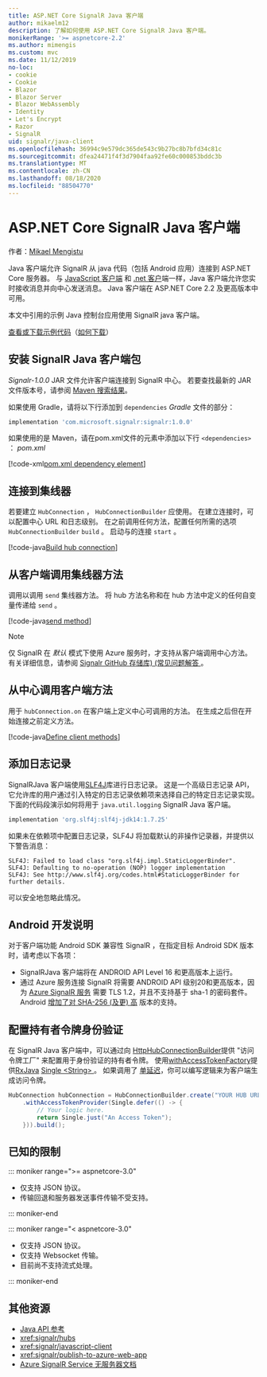 ```yaml
---
title: ASP.NET Core SignalR Java 客户端
author: mikaelm12
description: 了解如何使用 ASP.NET Core SignalR Java 客户端。
monikerRange: '>= aspnetcore-2.2'
ms.author: mimengis
ms.custom: mvc
ms.date: 11/12/2019
no-loc:
- cookie
- Cookie
- Blazor
- Blazor Server
- Blazor WebAssembly
- Identity
- Let's Encrypt
- Razor
- SignalR
uid: signalr/java-client
ms.openlocfilehash: 36994c9e579dc365de543c9b27bc8b7bfd34c81c
ms.sourcegitcommit: dfea24471f4f3d7904faa92fe60c000853bddc3b
ms.translationtype: MT
ms.contentlocale: zh-CN
ms.lasthandoff: 08/18/2020
ms.locfileid: "88504770"
---
```

# <a name="aspnet-core-no-locsignalr-java-client"></a>ASP.NET Core SignalR Java 客户端

作者：[Mikael Mengistu](https://twitter.com/MikaelM_12)

Java 客户端允许 SignalR 从 java 代码（包括 Android 应用）连接到 ASP.NET Core 服务器。 与 [JavaScript 客户端](xref:signalr/javascript-client) 和 [.net 客户](xref:signalr/dotnet-client)端一样，Java 客户端允许您实时接收消息并向中心发送消息。 Java 客户端在 ASP.NET Core 2.2 及更高版本中可用。

本文中引用的示例 Java 控制台应用使用 SignalR java 客户端。

[查看或下载示例代码](https://github.com/dotnet/AspNetCore.Docs/tree/master/aspnetcore/signalr/java-client/sample)（[如何下载](xref:index#how-to-download-a-sample)）

## <a name="install-the-no-locsignalr-java-client-package"></a>安装 SignalR Java 客户端包

*Signalr-1.0.0* JAR 文件允许客户端连接到 SignalR 中心。 若要查找最新的 JAR 文件版本号，请参阅 [Maven 搜索结果](https://search.maven.org/search?q=g:com.microsoft.signalr%20AND%20a:signalr)。

如果使用 Gradle，请将以下行添加到 `dependencies` *Gradle* 文件的部分：

```gradle
implementation 'com.microsoft.signalr:signalr:1.0.0'
```

如果使用的是 Maven，请在pom.xml文件的元素中添加以下行 `<dependencies>` ： *pom.xml*

[!code-xml[pom.xml dependency element](java-client/sample/pom.xml?name=snippet_dependencyElement)]

## <a name="connect-to-a-hub"></a>连接到集线器

若要建立 `HubConnection` ， `HubConnectionBuilder` 应使用。 在建立连接时，可以配置中心 URL 和日志级别。 在之前调用任何方法，配置任何所需的选项 `HubConnectionBuilder` `build` 。 启动与的连接 `start` 。

[!code-java[Build hub connection](java-client/sample/src/main/java/Chat.java?range=16-17)]

## <a name="call-hub-methods-from-client"></a>从客户端调用集线器方法

调用以调用 `send` 集线器方法。 将 hub 方法名称和在 hub 方法中定义的任何自变量传递给 `send` 。

[!code-java[send method](java-client/sample/src/main/java/Chat.java?range=28)]

> [!NOTE]
> 仅 SignalR 在 *默认* 模式下使用 Azure 服务时，才支持从客户端调用中心方法。 有关详细信息，请参阅 [Signalr GitHub 存储库)  (常见问题解答 ](https://github.com/Azure/azure-signalr/blob/dev/docs/faq.md#what-is-the-meaning-of-service-mode-defaultserverlessclassic-how-can-i-choose)。

## <a name="call-client-methods-from-hub"></a>从中心调用客户端方法

用于 `hubConnection.on` 在客户端上定义中心可调用的方法。 在生成之后但在开始连接之前定义方法。

[!code-java[Define client methods](java-client/sample/src/main/java/Chat.java?range=19-21)]

## <a name="add-logging"></a>添加日志记录

SignalRJava 客户端使用[SLF4J](https://www.slf4j.org/)库进行日志记录。 这是一个高级日志记录 API，它允许库的用户通过引入特定的日志记录依赖项来选择自己的特定日志记录实现。 下面的代码段演示如何将用于 `java.util.logging` SignalR Java 客户端。

```gradle
implementation 'org.slf4j:slf4j-jdk14:1.7.25'
```

如果未在依赖项中配置日志记录，SLF4J 将加载默认的非操作记录器，并提供以下警告消息：

```
SLF4J: Failed to load class "org.slf4j.impl.StaticLoggerBinder".
SLF4J: Defaulting to no-operation (NOP) logger implementation
SLF4J: See http://www.slf4j.org/codes.html#StaticLoggerBinder for further details.
```

可以安全地忽略此情况。

## <a name="android-development-notes"></a>Android 开发说明

对于客户端功能 Android SDK 兼容性 SignalR ，在指定目标 Android SDK 版本时，请考虑以下各项：

* SignalRJava 客户端将在 ANDROID API Level 16 和更高版本上运行。
* 通过 Azure 服务连接 SignalR 将需要 ANDROID API 级别20和更高版本，因为 [Azure SignalR 服务](/azure/azure-signalr/signalr-overview) 需要 TLS 1.2，并且不支持基于 sha-1 的密码套件。 Android [增加了对 SHA-256 (及更) 高](https://developer.android.com/reference/javax/net/ssl/SSLSocket) 版本的支持。

## <a name="configure-bearer-token-authentication"></a>配置持有者令牌身份验证

在 SignalR Java 客户端中，可以通过向 [HttpHubConnectionBuilder](/java/api/com.microsoft.signalr._http_hub_connection_builder?view=aspnet-signalr-java)提供 "访问令牌工厂" 来配置用于身份验证的持有者令牌。 使用[withAccessTokenFactory](/java/api/com.microsoft.signalr._http_hub_connection_builder.withaccesstokenprovider?view=aspnet-signalr-java#com_microsoft_signalr__http_hub_connection_builder_withAccessTokenProvider_Single_String__)提供[RxJava](https://github.com/ReactiveX/RxJava) [Single \<String> ](https://reactivex.io/documentation/single.html)。 如果调用了 [单延迟](https://reactivex.io/RxJava/javadoc/io/reactivex/Single.html#defer-java.util.concurrent.Callable-)，你可以编写逻辑来为客户端生成访问令牌。

```java
HubConnection hubConnection = HubConnectionBuilder.create("YOUR HUB URL HERE")
    .withAccessTokenProvider(Single.defer(() -> {
        // Your logic here.
        return Single.just("An Access Token");
    })).build();
```

## <a name="known-limitations"></a>已知的限制

::: moniker range=">= aspnetcore-3.0"

* 仅支持 JSON 协议。
* 传输回退和服务器发送事件传输不受支持。

::: moniker-end

::: moniker range="< aspnetcore-3.0"

* 仅支持 JSON 协议。
* 仅支持 Websocket 传输。
* 目前尚不支持流式处理。

::: moniker-end

## <a name="additional-resources"></a>其他资源

* [Java API 参考](/java/api/com.microsoft.signalr?view=aspnet-signalr-java)
* <xref:signalr/hubs>
* <xref:signalr/javascript-client>
* <xref:signalr/publish-to-azure-web-app>
* [Azure SignalR Service 无服务器文档](/azure/azure-signalr/signalr-concept-serverless-development-config)
